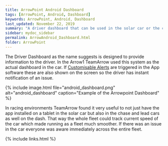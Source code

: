 ```yaml
---
title: ArrowPoint Android Dashboard
tags: [ArrowPoint, Android, Dashboard]
keywords: ArrowPoint, Android, Dashboard
last_updated: November 22, 2019
summary: "A driver dashboard that can be used in the solar car or the chase / lead cars to show all relevant information needed to drive and monitor the vehicle at a high level, including alerts"
sidebar: mydoc_sidebar
permalink: ArrowAndroid_Dashboard.html
folder: ArrowPoint
---
```


The Driver Dashboard as the name suggests is designed to provide information to the driver. In the Arrow1 TeamArrow used this system as the actual dashboard in the car. If [Customisable Alerts](ArrowAndroid_SystemDetails.html) are triggered in the App software these are also shown on the screen so the driver has instant notification of an issue.

{% include image.html file="android_dashboard.png" alt="android_dashboard" caption="Example of the Arrowpoint Dashboard" %}

In racing environments TeamArrow found it very useful to not just have the app installed on a tablet in the solar car but also in the chase and lead cars as well on the dash. That way the whole fleet could track current speed of the car which made running as a fleet much smoother. If there was an issue in the car everyone was aware immediately across the entire fleet.

{% include links.html %}